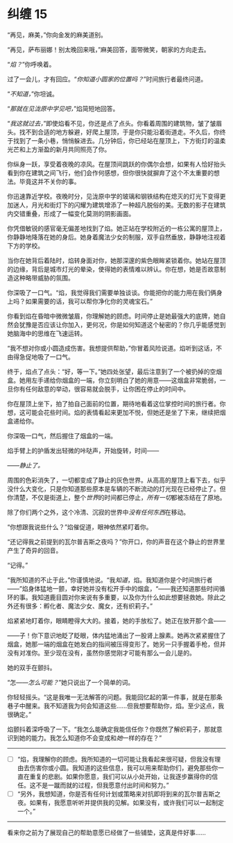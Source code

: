 # 纠缠 15

“再见，麻美，”你向金发的麻美道别。

“再见，萨布丽娜！别太晚回来哦，”麻美回答，面带微笑，朝家的方向走去。

“*焰？*”你呼唤着。

过了一会儿，才有回应。“*你知道小圆家的位置吗？*”时间旅行者最终问道。

“*不知道，*”你坦诚。

“*那就在见泷原中学见吧，*”焰简短地回答。

“*我这就过去，*”即使焰看不见，你还是点了点头。你看着周围的建筑物，皱了皱眉头。找不到合适的地方躲避，好爬上屋顶，于是你只能沿着街道走。不久后，你终于找到了一条小巷，悄悄躲进去。几分钟后，你已经站在屋顶上，下方街灯的温柔光芒和上方渐盈的新月共同照亮了你。

你纵身一跃，享受着夜晚的凉风。在屋顶间跳跃的你偶尔会想，如果有人恰好抬头看到你在建筑之间飞行，他们会作何感想，但你很快就摒弃了这个不太重要的想法。毕竟这并不关你的事。

你迅速靠近学校。夜晚时分，见泷原中学的玻璃和钢铁结构在熄灭的灯光下变得更加迷人，月光和街灯下的闪耀为建筑增添了一种超凡脱俗的美。无数的影子在建筑内交错重叠，形成了一幅变化莫测的阴影画面。

你凭借敏锐的感官毫无偏差地找到了焰。她正站在学校附近的一栋公寓的屋顶上，你静静地降落在她的身后。她身着魔法少女的制服，双手自然垂放，静静地注视着下方的学校。

当你在她背后着陆时，焰转身面对你，她那深邃的紫色眼眸紧锁着你。她站在屋顶的边缘，背后是城市灯光的晕染，使得她的表情难以辨认。你在想，她是否故意制造这种略带威胁的氛围。

你深吸了一口气。“焰，我觉得我们需要单独谈谈。你能把你的能力用在我们俩身上吗？如果需要的话，我可以帮你净化你的灵魂宝石。”

你看到焰在昏暗中微微皱眉，你理解她的顾虑。时间停止是她最强大的底牌，她自然会犹豫是否应该让你加入，更何况，你是如何知道这个秘密的？你几乎能感觉到她脑海中的思维在飞速运转。

“我不想对你或小圆造成伤害。我想提供帮助，”你冒着风险说道。焰听到这话，不由得急促地吸了一口气。

终于，焰点了点头：“好，等一下。”她四处张望，最后注意到了一个被扔掉的空烟盒。她用左手递给你烟盒的一端，你立刻明白了她的用意——这烟盒非常脆弱，一旦你有任何敌意的举动，很容易就会脱手，让你困在停止的时间中。

你在屋顶上坐下，拍了拍自己面前的位置，期待地看着这位掌控时间的旅行者。你想，这可能会花些时间。焰的表情看起来更加不悦，但她还是坐了下来，继续把烟盒递给你。

你深吸一口气，然后握住了烟盒的一端。

焰手臂上的护盾发出轻微的咔哒声，开始旋转，时间——

——*静止了。*​

周围的色彩消失了，一切都变成了静止的灰色世界。从高高的屋顶上看下去，似乎没什么大变化，只是你知道那些原本是车辆的不断流动的灯光现在已经停止了。但你清楚，不仅是街道上，整个*世界*的时间都已停止，*所有一切*都被冻结在了原地。

除了你们两个之外，这个冷清、沉寂的世界中*没有任何东西*在移动。

“你想跟我说些什么？”焰催促道，眼神依然紧盯着你。

“还记得我之前提到的瓦尔普吉斯之夜吗？”你开口，你的声音在这个静止的世界里产生了奇异的回音。

“记得。”

“我所知道的不止于此，”你谨慎地说。“我*知道*，焰。我知道你是个时间旅行者——”焰身体猛地一颤，幸好她并没有松开手中的烟盒，“——我还知道那些时间循环的事。我知道鹿目圆对你来说有多重要，以及你为什么如此想要拯救她。除此之外还有很多：孵化者、魔法少女、魔女，还有织莉子。”

焰紧紧地盯着你，眼睛瞪得大大的。接着，她的手放松了。她正在放开那个盒——

——子！你下意识地眨了眨眼，体内猛地涌出了一股肾上腺素。她再次紧紧握住了烟盒，她那一端的烟盒在她发白的指间被压得变形了。她另一只手握着手枪，但并没有对准你。至少现在没有，虽然你感觉刚才可能有那么一会儿是的。

她的双手在颤抖。

“怎——*怎么可能？*”她只说出了一个简单的词。

你轻轻摇头。“这是我唯一无法解答的问题。我能回忆起的第一件事，就是在那条巷子中醒来。我不知道我为何会知道这些……但我想要帮助你，焰。至少这点，我很确定。”

焰颤抖着深呼吸了一下。“我怎么能确定我能信任你？你既然了解织莉子，那就意识到她的能力。我怎么知道你不会变成和*她*一样的存在？”

---

- [ ] “焰，我理解你的顾虑。我所知道的一切可能让我看起来很可疑，但我没有理由去伤害你或小圆。我知道的这些信息，我可以用来帮助你们，避免那些你一直在重复的悲剧。如果你愿意，我们可以从小处开始，让我逐步赢得你的信任。这不是一蹴而就的过程，但我愿意付出时间和努力。”
- [ ] “另外，我想知道，你是否有任何计划或策略来对抗即将到来的瓦尔普吉斯之夜。如果有，我愿意听听并提供我的见解。如果没有，或许我们可以一起制定一个。”

---

看来你之前为了展现自己的帮助意愿已经做了一些铺垫，这真是件好事……
